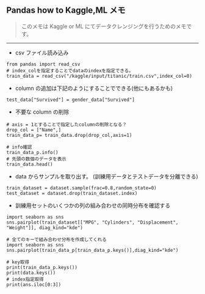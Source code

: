 ## Pandas how to Kaggle,ML メモ

> このメモは Kaggle or ML にてデータクレンジングを行うためのメモです。

---

- csv ファイル読み込み

```
from pandas import read_csv
# index_colを指定することでdataのindexを指定できる。
train_data = read_csv("/kaggle/input/titanic/train.csv",index_col=0)

```

- column の追加は下記のようにすることでできる(他にもあるかも)

```
test_data["Survived"] = gender_data["Survived"]
```

- 不要な column の削除

```
# axis = 1とすることで指定したcolumnの削除となる？
drop_col = ["Name",]
train_data_p= train_data.drop(drop_col,axis=1)
```

```
# info確認
train_data_p.info()
# 先頭の数個のデータを表示
train_data.head()
```

- data からサンプルを取り出す。
  (訓練用データとテストデータを分離できる)

```
train_dataset = dataset.sample(frac=0.8,random_state=0)
test_dataset = dataset.drop(train_dataset.index)
```

- 訓練用セットのいくつかの列の組み合わせの同時分布を確認する

```
import seaborn as sns
sns.pairplot(train_dataset[["MPG", "Cylinders", "Displacement", "Weight"]], diag_kind="kde")

# 全てのキーで組み合わせ分布を作成してくれる
import seaborn as sns
sns.pairplot(train_data_p[train_data_p.keys()],diag_kind="kde")
```

```
# key取得
print(train_data_p.keys())
print(data.keys())
# index指定取得
print(ans.iloc[0:3])
```
